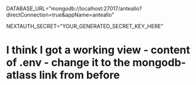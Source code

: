 DATABASE_URL="mongodb://localhost:27017/anteallo?directConnection=true&appName=anteallo"

NEXTAUTH_SECRET="YOUR_GENERATED_SECRET_KEY_HERE"


# I think I got a working view - content of .env - change it to the mongodb-atlass link from before